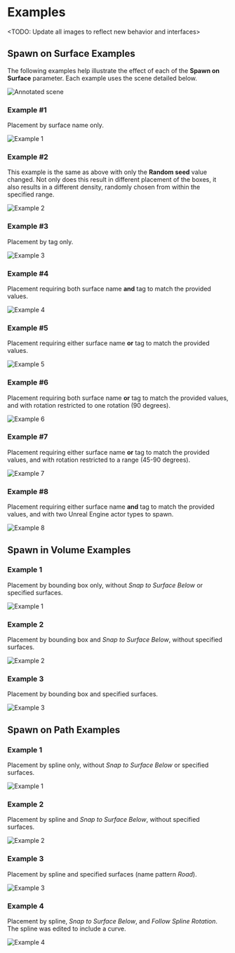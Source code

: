 # Examples

<TODO: Update all images to reflect new behavior and interfaces>

## Spawn on Surface Examples

The following examples help illustrate the effect of each of the **Spawn on Surface** parameter. Each example uses the scene detailed below.

![Annotated scene](./images/ambit-spawner-examples/Scene_Annotation.jpg)

### Example #1

Placement by surface name only.

![Example 1](./images/ambit-spawner-examples/Example_1.png)


### Example #2

This example is the same as above with only the **Random seed** value changed. Not only does this result in different placement of the boxes, it also results in a different density, randomly chosen from within the specified range.

![Example 2](./images/ambit-spawner-examples/Example_2.png)

### Example #3

Placement by tag only.

![Example 3](./images/ambit-spawner-examples/Example_3.png)

### Example #4

Placement requiring both surface name **and** tag to match the provided values.

![Example 4](./images/ambit-spawner-examples/Example_4.png)

### Example #5

Placement requiring either surface name **or** tag to match the provided values.

![Example 5](./images/ambit-spawner-examples/Example_5.png)

### Example #6

Placement requiring both surface name **or** tag to match the provided values, and with rotation restricted to one rotation (90 degrees).

![Example 6](./images/ambit-spawner-examples/Example_6.png)

### Example #7

Placement requiring either surface name **or** tag to match the provided values, and with rotation restricted to a range (45-90 degrees).

![Example 7](./images/ambit-spawner-examples/Example_7.png)

### Example #8

Placement requiring either surface name **and** tag to match the provided values, and with two Unreal Engine actor types to spawn.

![Example 8](./images/ambit-spawner-examples/Example_8.png)

## Spawn in Volume Examples

### Example 1

Placement by bounding box only, without _Snap to Surface Below_ or specified surfaces.

![Example 1](./images/ambit-spawner-examples/bounding-1.png)

### Example 2

Placement by bounding box and _Snap to Surface Below_, without specified surfaces.

![Example 2](./images/ambit-spawner-examples/bounding-2.png)

### Example 3

Placement by bounding box and specified surfaces.

![Example 3](./images/ambit-spawner-examples/bounding-3.png)

## Spawn on Path Examples

### Example 1

Placement by spline only, without _Snap to Surface Below_ or specified surfaces.

![Example 1](./images/ambit-spawner-examples/spline-1.png)

### Example 2

Placement by spline and _Snap to Surface Below_, without specified surfaces.

![Example 2](./images/ambit-spawner-examples/spline-2.png)

### Example 3

Placement by spline and specified surfaces (name pattern _Road_).

![Example 3](./images/ambit-spawner-examples/spline-3.png)

### Example 4

Placement by spline, _Snap to Surface Below_, and _Follow Spline Rotation_. The spline was edited to include a curve.

![Example 4](./images/ambit-spawner-examples/spline-4.png)